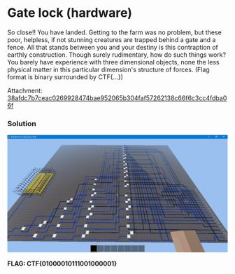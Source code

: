 # Gate lock (hardware)

So close!!   You have landed.  Getting to the farm was no problem, but these poor, helpless, if not stunning creatures are trapped behind a gate and a fence. All that stands between you and your destiny is this contraption of earthly construction.  Though surely rudimentary, how do such things work?  You barely have experience with three dimensional objects, none the less physical matter  in this particular dimension's structure of forces. (Flag format is binary surrounded by CTF{...})

Attachment: [38afdc7b7ceac0269928474bae952065b304faf57262138c66f6c3cc4fdba06f](https://storage.googleapis.com/gctf-2019-attachments/38afdc7b7ceac0269928474bae952065b304faf57262138c66f6c3cc4fdba06f)

### Solution

![solved](https://raw.githubusercontent.com/mfurga/google-ctf/master/gate_lock/solved.png)

**FLAG: CTF{01000010111001000001}**
